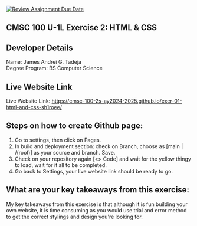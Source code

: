 [![Review Assignment Due Date](https://classroom.github.com/assets/deadline-readme-button-22041afd0340ce965d47ae6ef1cefeee28c7c493a6346c4f15d667ab976d596c.svg)](https://classroom.github.com/a/VhAR7jGx)

## CMSC 100 U-1L Exercise 2: HTML & CSS

## Developer Details
Name: James Andrei G. Tadeja <br>
Degree Program: BS Computer Science 

## Live Website Link
Live Website Link: https://cmsc-100-2s-ay2024-2025.github.io/exer-01-html-and-css-sh1roee/

## Steps on how to create Github page:
1. Go to settings, then click on Pages.
2. In build and deployment section: check on Branch, choose as [main | /(root)] as your source and branch. Save.
3. Check on your repository again [<> Code] and wait for the yellow thingy to load, wait for it all to be completed.
4. Go back to Settings, your live website link should be ready to go. 

## What are your key takeaways from this exercise:
My key takeaways from this exercise is that although it is fun building your own website, it is time consuming as you would use trial and error method to get the correct stylings and design you're looking for. 

